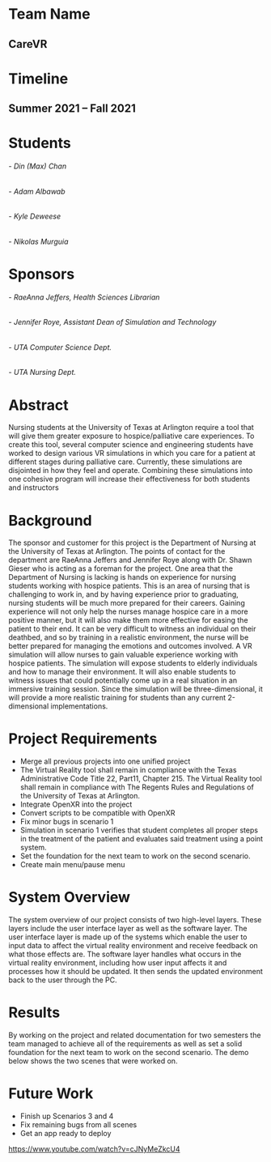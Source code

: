 # Team Name
## CareVR

# Timeline
## Summer 2021 – Fall 2021

# Students
###### - Din (Max) Chan
###### - Adam Albawab
###### - Kyle Deweese
###### - Nikolas Murguia

# Sponsors
###### - RaeAnna Jeffers, Health Sciences Librarian 
###### - Jennifer Roye, Assistant Dean of Simulation and Technology 
###### - UTA Computer Science Dept. 
###### - UTA Nursing Dept. 

# Abstract
Nursing students at the University of Texas at Arlington require a tool that will give them greater exposure to hospice/palliative care experiences. To create this tool, several computer science and engineering students have worked to design various VR simulations in which you care for a patient at different stages during palliative care. Currently, these simulations are disjointed in how they feel and operate. Combining these simulations into one cohesive program will increase their effectiveness for both students and instructors 

# Background
The sponsor and customer for this project is the Department of Nursing at the University of Texas at Arlington. The points of contact for the department are RaeAnna Jeffers and Jennifer Roye along with Dr. Shawn Gieser who is acting as a foreman for the project. One area that the Department of Nursing is lacking is hands on experience for nursing students working with hospice patients. This is an area of nursing that is challenging to work in, and by having experience prior to graduating, nursing students will be much more prepared for their careers. Gaining experience will not only help the nurses manage hospice care in a more positive manner, but it will also make them more effective for easing the patient to their end. It can be very difficult to witness an individual on their deathbed, and so by training in a realistic environment, the nurse will be better prepared for managing the emotions and outcomes involved. A VR simulation will allow nurses to gain valuable experience working with hospice patients. The simulation will expose students to elderly individuals and how to manage their environment. It will also enable students to witness issues that could potentially come up in a real situation in an immersive training session. Since the simulation will be three-dimensional, it will provide a more realistic training for students than any current 2-dimensional implementations. 

# Project Requirements
- Merge all previous projects into one unified project 
- The Virtual Reality tool shall remain in compliance with the Texas Administrative Code Title 22, Part11, Chapter 215. The Virtual Reality tool shall remain in compliance with The Regents Rules and Regulations of the University of Texas at Arlington. 
- Integrate OpenXR into the project 
- Convert scripts to be compatible with OpenXR 
- Fix minor bugs in scenario 1 
- Simulation in scenario 1 verifies that student completes all proper steps in the treatment of the patient and evaluates said treatment using a point system. 
- Set the foundation for the next team to work on the second scenario. 
- Create main menu/pause menu 
 
# System Overview
The system overview of our project consists of two high-level layers. These layers include the user interface layer as well as the software layer. The user interface layer is made up of the systems which enable the user to input data to affect the virtual reality environment and receive feedback on what those effects are. The software layer handles what occurs in the virtual reality environment, including how user input affects it and processes how it should be updated. It then sends the updated environment back to the user through the PC. 

# Results
By working on the project and related documentation for two semesters the team managed to achieve all of the requirements as well as set a solid foundation for the next team to work on the second scenario. The demo below shows the two scenes that were worked on.

# Future Work
- Finish up Scenarios 3 and 4
- Fix remaining bugs from all scenes
- Get an app ready to deploy

https://www.youtube.com/watch?v=cJNyMeZkcU4
